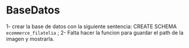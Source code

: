 # BaseDatos
1- crear la base de datos con la siguiente sentencia: CREATE SCHEMA `ecommerce_filatelia` ;
2- Falta hacer la funcion para guardar el path de la imagen y mostrarla.
